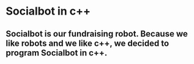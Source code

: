 # Socialbot in c++
## Socialbot is our fundraising robot. Because we like robots and we like c++, we decided to program Socialbot in c++.
